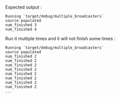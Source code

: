 Expected output :

```
Running `target/debug/multiple_broadcasters`
source populated
num_finished 3
num_finished 4
```

Run it multiple times and it will not finish some times :
```
Running `target/debug/multiple_broadcasters`
source populated
num_finished 2
num_finished 2
num_finished 2
num_finished 2
num_finished 2
num_finished 2
num_finished 2
num_finished 2
...
```